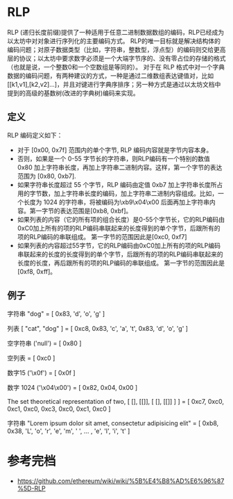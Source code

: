 # RLP 
RLP (递归长度前缀)提供了一种适用于任意二进制数据数组的编码，RLP已经成为以太坊中对对象进行序列化的主要编码方式。 RLP的唯一目标就是解决结构体的编码问题；对原子数据类型（比如，字符串，整数型，浮点型）的编码则交给更高层的协议；以太坊中要求数字必须是一个大端字节序的、没有零占位的存储的格式（也就是说，一个整数0和一个空数组是等同的）。
对于在 RLP 格式中对一个字典数据的编码问题，有两种建议的方式，一种是通过二维数组表达键值对，比如[[k1,v1],[k2,v2]...]，并且对键进行字典序排序；另一种方式是通过以太坊文档中提到的高级的基数树(改进的字典树)编码来实现。

## 定义
RLP 编码定义如下：
* 对于 [0x00, 0x7f] 范围内的单个字节, RLP 编码内容就是字节内容本身。
* 否则，如果是一个 0-55 字节长的字符串，则RLP编码有一个特别的数值 0x80 加上字符串长度，再加上字符串二进制内容。这样，第一个字节的表达范围为 [0x80, 0xb7].
* 如果字符串长度超过 55 个字节，RLP 编码由定值 0xb7 加上字符串长度所占用的字节数，加上字符串长度的编码，加上字符串二进制内容组成。比如，一个长度为 1024 的字符串，将被编码为\xb9\x04\x00 后面再加上字符串内容。第一字节的表达范围是[0xb8, 0xbf]。
* 如果列表的内容（它的所有项的组合长度）是0-55个字节长，它的RLP编码由0xC0加上所有的项的RLP编码串联起来的长度得到的单个字节，后跟所有的项的RLP编码的串联组成。 第一字节的范围因此是[0xc0, 0xf7]
* 如果列表的内容超过55字节，它的RLP编码由0xC0加上所有的项的RLP编码串联起来的长度的长度得到的单个字节，后跟所有的项的RLP编码串联起来的长度的长度，再后跟所有的项的RLP编码的串联组成。 第一字节的范围因此是[0xf8, 0xff]。

## 例子
字符串 "dog" = [ 0x83, 'd', 'o', 'g' ]

列表 [ "cat", "dog" ] = [ 0xc8, 0x83, 'c', 'a', 't', 0x83, 'd', 'o', 'g' ]

空字符串 ('null') = [ 0x80 ]

空列表 = [ 0xc0 ]

数字15 ('\x0f') = [ 0x0f ]

数字 1024 ('\x04\x00') = [ 0x82, 0x04, 0x00 ]

The set theoretical representation of two, [ [], [[]], [ [], [[]] ] ] = [ 0xc7, 0xc0, 0xc1, 0xc0, 0xc3, 0xc0, 0xc1, 0xc0 ]

字符串 "Lorem ipsum dolor sit amet, consectetur adipisicing elit" = [ 0xb8, 0x38, 'L', 'o', 'r', 'e', 'm', ' ', ... , 'e', 'l', 'i', 't' ]

# 参考完档
* https://github.com/ethereum/wiki/wiki/%5B%E4%B8%AD%E6%96%87%5D-RLP